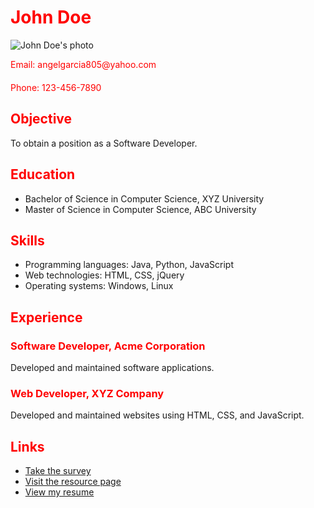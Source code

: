 <!DOCTYPE html>
<html>
  <head>
    <title>Resume</title>
    <style>
      h1, h2, h3 {
        color: red;
      }
      .contact {
        color: red;
        margin-bottom: 20px;
      }
    </style>
  </head>
  <body>
    <h1>John Doe</h1>
    <img src="path/to/your/photo.jpg" alt="John Doe's photo">
    <p class="contact">Email: angelgarcia805@yahoo.com</p>
    <p class="contact">Phone: 123-456-7890</p>
    <h2>Objective</h2>
    <p>To obtain a position as a Software Developer.</p>
    <h2>Education</h2>
    <ul>
      <li>Bachelor of Science in Computer Science, XYZ University</li>
      <li>Master of Science in Computer Science, ABC University</li>
    </ul>
    <h2>Skills</h2>
    <ul>
      <li>Programming languages: Java, Python, JavaScript</li>
      <li>Web technologies: HTML, CSS, jQuery</li>
      <li>Operating systems: Windows, Linux</li>
    </ul>
    <h2>Experience</h2>
    <h3>Software Developer, Acme Corporation</h3>
    <p>Developed and maintained software applications.</p>
    <h3>Web Developer, XYZ Company</h3>
    <p>Developed and maintained websites using HTML, CSS, and JavaScript.</p>
    <h2>Links</h2>
    <ul>
      <li><a href="https://www.surveymonkey.com/">Take the survey</a></li>
      <li><a href="https://www.example.com/resources">Visit the resource page</a></li>
      <li><a href="path/to/your/resume.pdf">View my resume</a></li>
    </ul>
  </body>
</html>

